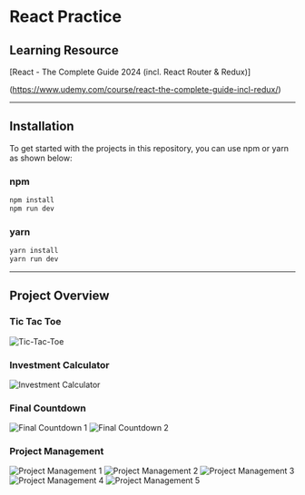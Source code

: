 # React Practice

## Learning Resource

[React - The Complete Guide 2024 (incl. React Router & Redux)]

(https://www.udemy.com/course/react-the-complete-guide-incl-redux/)

---

## Installation

To get started with the projects in this repository,
you can use npm or yarn as shown below:

### npm

```bash
npm install
npm run dev
```

### yarn

```bash
yarn install
yarn run dev
```

---

## Project Overview

### Tic Tac Toe

![Tic-Tac-Toe](./project_overview/Tic_Tac_Toe/Tic_Tac_Toe.png)

### Investment Calculator

![Investment Calculator](./project_overview/Investment_Calculator/Investment_Calculator.png)

### Final Countdown

![Final Countdown 1](./project_overview/Final_Countdown/Final_Countdown_1.png)
![Final Countdown 2](./project_overview/Final_Countdown/Final_Countdown_2.png)

### Project Management

![Project Management 1](./project_overview/Project_Management/Project_Management_1.png)
![Project Management 2](./project_overview/Project_Management/Project_Management_2.png)
![Project Management 3](./project_overview/Project_Management/Project_Management_3.png)
![Project Management 4](./project_overview/Project_Management/Project_Management_4.png)
![Project Management 5](./project_overview/Project_Management/Project_Management_5.png)
